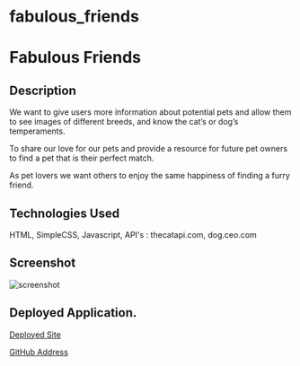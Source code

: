 # fabulous_friends

<h1>Fabulous Friends</h1>

<h2>Description</h2>

<p>We want to give users more information about potential pets and allow them to see images of different breeds, and know the cat’s or dog’s temperaments.

To share our love for our pets and provide a resource for future pet owners to find a pet that is their perfect match. 

As pet lovers we want others to enjoy the same happiness of finding a furry friend.
</p>

<h2>Technologies Used</h2>

<p>HTML, SimpleCSS, Javascript, API's : thecatapi.com, dog.ceo.com </p>

<h2>Screenshot</h2>

![screenshot](./Assets/images/_Users_jameseades_Desktop_bootcamp_group-projects_fabulous_friends_index.html.png)

<h2>Deployed Application.</h2>

[Deployed Site](https://dale2k.github.io/fabulous_friends/)

[GitHub Address](https://github.com/Dale2k/fabulous_friends)

